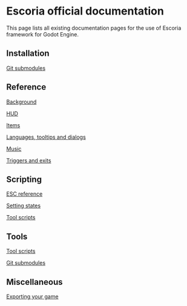 Escoria official documentation
==============================

This page lists all existing documentation pages for the use of Escoria framework for Godot Engine.

Installation
------------

[Git submodules](git_submodule.md)

Reference
---------

[Background](background.md)

[HUD](hud.md)

[Items](items.md)

[Languages, tooltips and dialogs](lang_tooltip_dialog.md)

[Music](music.md)

[Triggers and exits](triggers-and-exits.md)


Scripting
---------

[ESC reference](esc_reference.md)

[Setting states](setting_states.md)

[Tool scripts](tool_scripts.md)


Tools
-----

[Tool scripts](tool_scripts.md)

[Git submodules](git_submodule.md)


Miscellaneous
-------------

[Exporting your game](export.md)
